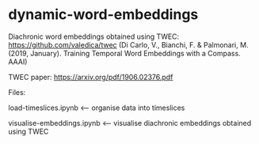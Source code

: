 # dynamic-word-embeddings

Diachronic word embeddings obtained using TWEC: https://github.com/valedica/twec (Di Carlo, V., Bianchi, F. & Palmonari, M. (2019, January). Training Temporal Word Embeddings with a Compass. AAAI)

TWEC paper: https://arxiv.org/pdf/1906.02376.pdf

Files:

load-timeslices.ipynb <-- organise data into timeslices

visualise-embeddings.ipynb <-- visualise diachronic embeddings obtained using TWEC

